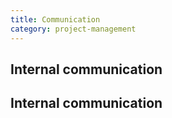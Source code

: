 ```yaml
---
title: Communication
category: project-management
---
```


## Internal communication

<!-- TODO: Tamara -->

<!-- TODO: Valentina -->

## Internal communication

<!-- TODO: Tamara -->

<!-- TODO: Valentina -->
